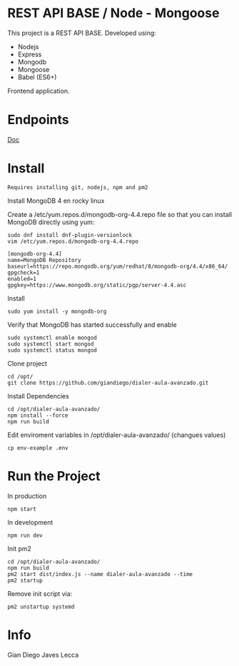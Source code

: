 # REST API BASE / Node - Mongoose

This project is a REST API BASE. 
Developed using:
* Nodejs
* Express
* Mongodb
* Mongoose
* Babel (ES6+)

Frontend application.

# Endpoints

[Doc](https://documenter.getpostman.com/view/12373830/TzzDKEuh)

# Install

``Requires installing git, nodejs, npm and pm2``

Install MongoDB 4 en rocky linux

Create a /etc/yum.repos.d/mongodb-org-4.4.repo file so that you can install MongoDB directly using yum:

```
sudo dnf install dnf-plugin-versionlock
vim /etc/yum.repos.d/mongodb-org-4.4.repo
```

```
[mongodb-org-4.4]
name=MongoDB Repository
baseurl=https://repo.mongodb.org/yum/redhat/8/mongodb-org/4.4/x86_64/
gpgcheck=1
enabled=1
gpgkey=https://www.mongodb.org/static/pgp/server-4.4.asc
```

Install
```
sudo yum install -y mongodb-org
```


Verify that MongoDB has started successfully and enable
```
sudo systemctl enable mongod
sudo systemctl start mongod
sudo systemctl status mongod
```


Clone project
```
cd /opt/
git clone https://github.com/giandiego/dialer-aula-avanzado.git
```

Install Dependencies
```
cd /opt/dialer-aula-avanzado/
npm install --force
npm run build
```

Edit enviroment variables in /opt/dialer-aula-avanzado/ (changues values)
```
cp env-example .env
```

# Run the Project
In production
```
npm start
```

In development
```
npm run dev
```

Init pm2
```
cd /opt/dialer-aula-avanzado/
npm run build
pm2 start dist/index.js --name dialer-aula-avanzado --time
pm2 startup
```
Remove init script via:
```
pm2 unstartup systemd
```

# Info
Gian Diego Javes Lecca
